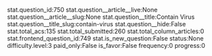 stat.question_id:750
stat.question__article__live:None
stat.question__article__slug:None
stat.question__title:Contain Virus
stat.question__title_slug:contain-virus
stat.question__hide:False
stat.total_acs:135
stat.total_submitted:260
stat.total_column_articles:0
stat.frontend_question_id:749
stat.is_new_question:False
status:None
difficulty.level:3
paid_only:False
is_favor:False
frequency:0
progress:0
